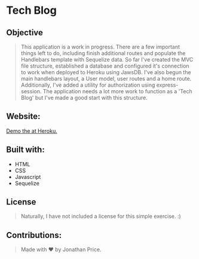 # Tech Blog #

## Objective ##

>This application is a work in progress. There are a few important things left to do, including finish additional routes and populate the Handlebars template with Sequelize data. So far I've created the MVC file structure, established a database and configured it's connection to work when deployed to Heroku using JawsDB. I've also begun the main handlebars layout, a User model, user routes and a home route. Additionally, I've added a utility for authorization using express-session. The application needs a lot more work to function as a 'Tech Blog' but I've made a good start with this structure.

## Website:

[Demo the at Heroku.](https://afternoon-meadow-56372.herokuapp.com/)
 
## Built with:

* HTML
* CSS
* Javascript
* Sequelize

## License

> Naturally, I have not included a license for this simple exercise. :)

## Contributions:

>Made with ❤️ by Jonathan Price.
